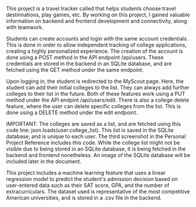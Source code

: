 This project is a travel tracker called that helps students choose travel destinnations, play games, etc. By working on this project, I gained valuable information on backend and frontend development and connectivity, along with teamwork.

Students can create accounts and login with the same account credentials. This is done in order to allow independent tracking of college applications, creating a highly personalized experience. The creation of the account is done using a POST method in the API endpoint /api/users. These credentials are stored in the backend in an SQLite database, and are fetched using the GET method under the same endpoint.

Upon logging in, the student is redirected to the MyScout page. Here, the student can add their initial colleges to the list. They can always add further colleges to their list in the future. Both of these features work using a PUT method under the API endpint /api/users/edit. There is also a college delete feature, where the user can delete specific colleges from the list. This is done using a DELETE method under the edit endpoint.

IMPORTANT: The colleges are saved as a list, and are fetched using this code line: json.loads(user.college_list). This list is saved in the SQLite database, and is unique to each user. The third screenshot in the Personal Project Reference includes this code. While the college list might not be visible due to being stored in an SQLite database, it is being fetched in the backend and frontend nonetheless. An image of the SQLite database will be included later in the document.

This project includes a machine learning feature that uses a linear regression model to predict the student's admission decision based on user-entered data such as their SAT score, GPA, and the number of extracurriculars. The dataset used is representative of the most competitive American universities, and is stored in a .csv file in the backend.
